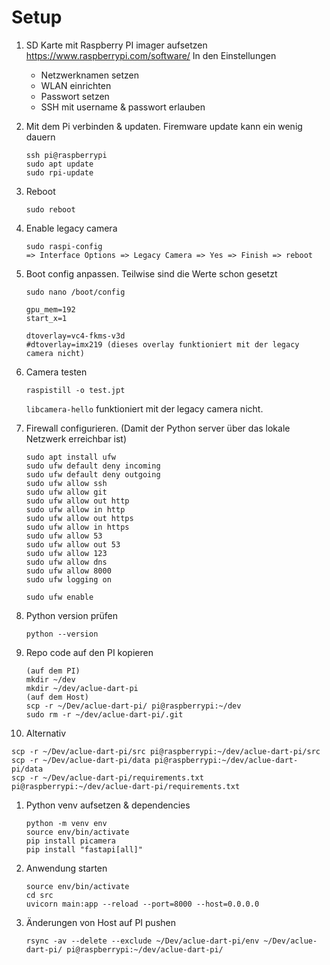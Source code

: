 # Setup

1. SD Karte mit Raspberry PI imager aufsetzen https://www.raspberrypi.com/software/
   In den Einstellungen
   - Netzwerknamen setzen
   - WLAN einrichten
   - Passwort setzen
   - SSH mit username & passwort erlauben
2. Mit dem Pi verbinden & updaten. Firemware update kann ein wenig dauern
   ```
   ssh pi@raspberrypi
   sudo apt update
   sudo rpi-update
   ```
3. Reboot
   ```
   sudo reboot
   ```
4. Enable legacy camera
   ```
   sudo raspi-config
   => Interface Options => Legacy Camera => Yes => Finish => reboot
   ```
5. Boot config anpassen. Teilwise sind die Werte schon gesetzt

   ```
   sudo nano /boot/config

   gpu_mem=192
   start_x=1

   dtoverlay=vc4-fkms-v3d
   #dtoverlay=imx219 (dieses overlay funktioniert mit der legacy camera nicht)
   ```

6. Camera testen
   ```
   raspistill -o test.jpt
   ```
   `libcamera-hello` funktioniert mit der legacy camera nicht.
7. Firewall configurieren. (Damit der Python server über das lokale Netzwerk erreichbar ist)

   ```
   sudo apt install ufw
   sudo ufw default deny incoming
   sudo ufw default deny outgoing
   sudo ufw allow ssh
   sudo ufw allow git
   sudo ufw allow out http
   sudo ufw allow in http
   sudo ufw allow out https
   sudo ufw allow in https
   sudo ufw allow 53
   sudo ufw allow out 53
   sudo ufw allow 123
   sudo ufw allow dns
   sudo ufw allow 8000
   sudo ufw logging on

   sudo ufw enable
   ```

8. Python version prüfen
   ```
   python --version
   ```
9. Repo code auf den PI kopieren
   ```
   (auf dem PI)
   mkdir ~/dev
   mkdir ~/dev/aclue-dart-pi
   (auf dem Host)
   scp -r ~/Dev/aclue-dart-pi/ pi@raspberrypi:~/dev
   sudo rm -r ~/dev/aclue-dart-pi/.git
   ```
10. Alternativ

```
scp -r ~/Dev/aclue-dart-pi/src pi@raspberrypi:~/dev/aclue-dart-pi/src
scp -r ~/Dev/aclue-dart-pi/data pi@raspberrypi:~/dev/aclue-dart-pi/data
scp -r ~/Dev/aclue-dart-pi/requirements.txt pi@raspberrypi:~/dev/aclue-dart-pi/requirements.txt
```

1.  Python venv aufsetzen & dependencies
    ```
    python -m venv env
    source env/bin/activate
    pip install picamera
    pip install "fastapi[all]"
    ```
2.  Anwendung starten
    ```
    source env/bin/activate
    cd src
    uvicorn main:app --reload --port=8000 --host=0.0.0.0
    ```
3.  Änderungen von Host auf PI pushen
    ```
    rsync -av --delete --exclude ~/Dev/aclue-dart-pi/env ~/Dev/aclue-dart-pi/ pi@raspberrypi:~/dev/aclue-dart-pi/
    ```
